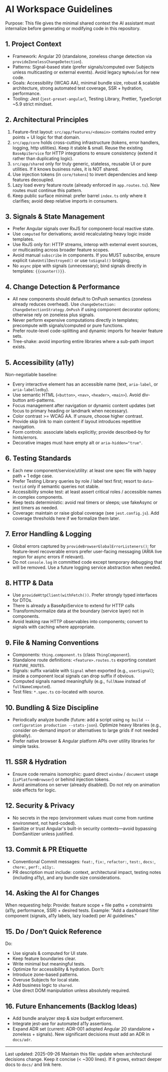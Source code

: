 # AI Workspace Guidelines

Purpose: This file gives the minimal shared context the AI assistant must internalize before generating or modifying code in this repository.

## 1. Project Context
- Framework: Angular 20 (standalone, zoneless change detection via `provideZonelessChangeDetection`).
- Patterns: Signal-based state (prefer signals/computed over Subjects unless multicasting or external events). Avoid legacy `NgModule`s for new code.
- Goals: Accessibility (WCAG AA), minimal bundle size, robust & scalable architecture, strong automated test coverage, SSR + hydration, performance.
- Tooling: Jest (`jest-preset-angular`), Testing Library, Prettier, TypeScript ~5.9 strict mindset.

## 2. Architectural Principles
1. Feature-first layout: `src/app/features/<domain>` contains routed entry points + UI logic for that domain.
2. `src/app/core` holds cross-cutting infrastructure (tokens, error handlers, logging, http utilities). Keep it stable & small. Reuse the existing `BaseApiService` for HTTP integrations to ensure consistency (extend it rather than duplicating logic).
3. `src/app/shared` only for truly generic, stateless, reusable UI or pure utilities. If it knows business rules, it is NOT shared.
4. Use injection tokens (in `core/tokens`) to invert dependencies and keep features decoupled.
5. Lazy load every feature route (already enforced in `app.routes.ts`). New routes must continue this pattern.
6. Keep public surface minimal: prefer barrel `index.ts` only where it clarifies; avoid deep relative imports in consumers.

## 3. Signals & State Management
- Prefer Angular signals over RxJS for component-local reactive state.
- Use `computed` for derivations; avoid recalculating heavy logic inside templates.
- Use RxJS only for: HTTP streams, interop with external event sources, or multicasting across broader feature scopes.
- Avoid manual `subscribe` in components. If you MUST subscribe, ensure explicit `takeUntilDestroyed()` or use `toSignal()` bridging.
- No `async` pipe with signals (unnecessary); bind signals directly in templates: `{{counter()}}`.

## 4. Change Detection & Performance
- All new components should default to OnPush semantics (zoneless already reduces overhead). Use `changeDetection: ChangeDetectionStrategy.OnPush` if using component decorator options; otherwise rely on zoneless plus signals.
- Never perform expensive computations directly in templates; precompute with signals/computed or pure functions.
- Prefer route-level code-splitting and dynamic imports for heavier feature sets.
- Tree-shake: avoid importing entire libraries where a sub-path import exists.

## 5. Accessibility (a11y)
Non-negotiable baseline:
- Every interactive element has an accessible name (text, `aria-label`, or `aria-labelledby`).
- Use semantic HTML (`<button>`, `<nav>`, `<header>`, `<main>`). Avoid div-button anti-patterns.
- Focus management after navigation or dynamic content updates (set focus to primary heading or landmark when necessary).
- Color contrast >= WCAG AA. If unsure, choose higher contrast.
- Provide skip link to main content if layout introduces repetitive navigation.
- Form controls: associate labels explicitly; provide described-by for hints/errors.
- Decorative images must have empty alt or `aria-hidden="true"`.

## 6. Testing Standards
- Each new component/service/utility: at least one spec file with happy path + 1 edge case.
- Prefer Testing Library queries by role / label text first; resort to `data-testid` only if semantic queries not stable.
- Accessibility smoke test: at least assert critical roles / accessible names in complex components.
- Keep tests deterministic: avoid real timers or sleeps; use fakeAsync or jest timers as needed.
- Coverage: maintain or raise global coverage (see `jest.config.js`). Add coverage thresholds here if we formalize them later.

## 7. Error Handling & Logging
- Global errors captured by `provideBrowserGlobalErrorListeners()`; for feature-level recoverable errors prefer user-facing messaging (ARIA live region for async errors if relevant).
- Do not `console.log` in committed code except temporary debugging that will be removed. Use a future logging service abstraction when needed.

## 8. HTTP & Data
- Use `provideHttpClient(withFetch())`. Prefer strongly typed interfaces for DTOs.
- There is already a BaseApiService to extend for HTTP calls
- Transform/normalize data at the boundary (service layer) not in components.
- Avoid leaking raw HTTP observables into components; convert to signals with caching where appropriate.

## 9. File & Naming Conventions
- Components: `thing.component.ts` (class `ThingComponent`).
- Standalone route definitions: `<feature>.routes.ts` exporting constant `FEATURE_ROUTES`.
- Signals: suffix variable with `Signal` when exported (e.g., `userSignal`); inside a component local signals can drop suffix if obvious.
- Computed signals named meaningfully (e.g., `fullName` instead of `fullNameComputed`).
- Test files: `*.spec.ts` co-located with source.

## 10. Bundling & Size Discipline
- Periodically analyze bundle (future: add a script using `ng build --configuration production --stats-json`). Optimize heavy libraries (e.g., consider on-demand import or alternatives to large grids if not needed globally).
- Prefer native browser & Angular platform APIs over utility libraries for simple tasks.

## 11. SSR & Hydration
- Ensure code remains isomorphic: guard direct `window` / `document` usage (`isPlatformBrowser`) or behind injection tokens.
- Avoid animations on server (already disabled). Do not rely on animation side effects for logic.

## 12. Security & Privacy
- No secrets in the repo (environment values must come from runtime environment, not hard-coded).
- Sanitize or trust Angular's built-in security contexts—avoid bypassing DomSanitizer unless justified.

## 13. Commit & PR Etiquette
- Conventional Commit messages: `feat:`, `fix:`, `refactor:`, `test:`, `docs:`, `chore:`, `perf:`, `a11y:`.
- PR description must include: context, architectural impact, testing notes (including a11y), and any bundle size considerations.

## 14. Asking the AI for Changes
When requesting help:
Provide: feature scope + file paths + constraints (a11y, performance, SSR) + desired tests.
Example: "Add a dashboard filter component (signals, a11y labels, lazy loaded) per AI guidelines."

## 15. Do / Don’t Quick Reference
Do:
- Use signals & computed for UI state.
- Keep feature boundaries clear.
- Write minimal but meaningful tests.
- Optimize for accessibility & hydration.
Don’t:
- Introduce zone-based patterns.
- Overuse Subjects for local state.
- Add business logic to `shared`.
- Use direct DOM manipulation unless absolutely required.

## 16. Future Enhancements (Backlog Ideas)
- Add bundle analyzer step & size budget enforcement.
- Integrate jest-axe for automated a11y assertions.
- Expand ADR set (current: ADR-001 adopted Angular 20 standalone + zoneless + signals). New significant decisions must add an ADR in `docs/adr`.

---
Last updated: 2025-09-26
Maintain this file: update when architectural decisions change. Keep it concise (< ~300 lines). If it grows, extract deeper docs to `docs/` and link here.
